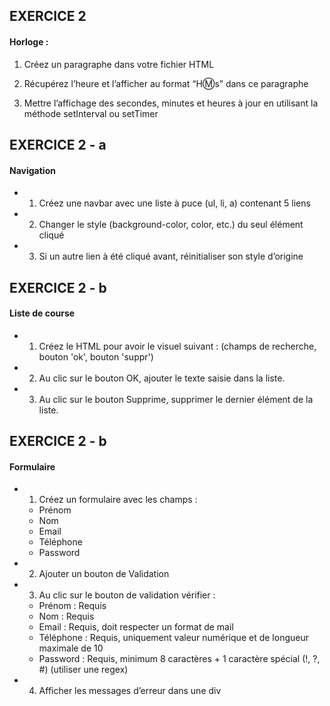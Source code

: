## EXERCICE 2

#### Horloge :

1) Créez un paragraphe dans votre fichier HTML

2) Récupérez l’heure et l’afficher au format “H:m:s” dans ce
paragraphe

3) Mettre l’affichage des secondes, minutes et heures à jour
en utilisant la méthode setInterval ou setTimer

## EXERCICE 2 - a

#### Navigation

- 1) Créez une navbar avec une liste à puce (ul, li, a) contenant
5 liens

- 2) Changer le style (background-color, color, etc.) du seul
élément cliqué

- 3) Si un autre lien à été cliqué avant, réinitialiser son style
d’origine

## EXERCICE 2 - b

#### Liste de course

- 1) Créez le HTML pour avoir le visuel suivant : 
(champs de recherche, bouton 'ok', bouton 'suppr')

- 2) Au clic sur le bouton OK, ajouter le texte saisie dans la
liste.

- 3) Au clic sur le bouton Supprime, supprimer le dernier
élément de la liste.


## EXERCICE 2 - b

#### Formulaire

* 1) Créez un formulaire avec les champs :
    - Prénom
    - Nom
    - Email
    - Téléphone
    - Password

* 2) Ajouter un bouton de Validation

* 3) Au clic sur le bouton de validation vérifier :
    - Prénom : Requis
    - Nom : Requis
    - Email : Requis, doit respecter un format de mail
    - Téléphone : Requis, uniquement valeur numérique et de
    longueur maximale de 10
    - Password : Requis, minimum 8 caractères + 1 caractère
    spécial (!, ?, #) (utiliser une regex)

* 4) Afficher les messages d’erreur dans une div